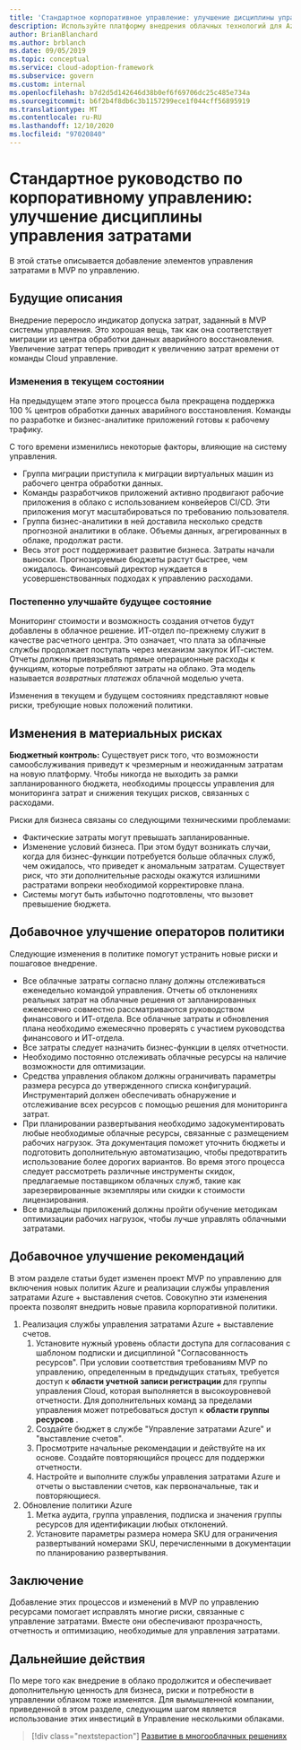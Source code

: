 ```yaml
---
title: 'Стандартное корпоративное управление: улучшение дисциплины управления затратами'
description: Используйте платформу внедрения облачных технологий для Azure, чтобы узнать о добавлении элементов управления затратами в простой минимальный (MVP) продукт.
author: BrianBlanchard
ms.author: brblanch
ms.date: 09/05/2019
ms.topic: conceptual
ms.service: cloud-adoption-framework
ms.subservice: govern
ms.custom: internal
ms.openlocfilehash: b7d2d5d142646d38b0ef6f69706dc25c485e734a
ms.sourcegitcommit: b6f2b4f8db6c3b1157299ece1f044cff56895919
ms.translationtype: MT
ms.contentlocale: ru-RU
ms.lasthandoff: 12/10/2020
ms.locfileid: "97020840"
---
```

# <a name="standard-enterprise-governance-guide-improve-the-cost-management-discipline"></a>Стандартное руководство по корпоративному управлению: улучшение дисциплины управления затратами

В этой статье описывается добавление элементов управления затратами в MVP по управлению.

## <a name="advancing-the-narrative"></a>Будущие описания

Внедрение переросло индикатор допуска затрат, заданный в MVP системы управления. Это хорошая вещь, так как она соответствует миграции из центра обработки данных аварийного восстановления. Увеличение затрат теперь приводит к увеличению затрат времени от команды Cloud управление.

### <a name="changes-in-the-current-state"></a>Изменения в текущем состоянии

На предыдущем этапе этого процесса была прекращена поддержка 100 % центров обработки данных аварийного восстановления. Команды по разработке и бизнес-аналитике приложений готовы к рабочему трафику.

С того времени изменились некоторые факторы, влияющие на систему управления.

- Группа миграции приступила к миграции виртуальных машин из рабочего центра обработки данных.
- Команды разработчиков приложений активно продвигают рабочие приложения в облако с использованием конвейеров CI/CD. Эти приложения могут масштабироваться по требованию пользователя.
- Группа бизнес-аналитики в ней доставила несколько средств прогнозной аналитики в облаке. Объемы данных, агрегированных в облаке, продолжат расти.
- Весь этот рост поддерживает развитие бизнеса. Затраты начали выноски. Прогнозируемые бюджеты растут быстрее, чем ожидалось. Финансовый директор нуждается в усовершенствованных подходах к управлению расходами.

### <a name="incrementally-improve-the-future-state"></a>Постепенно улучшайте будущее состояние

Мониторинг стоимости и возможность создания отчетов будут добавлены в облачное решение. ИТ-отдел по-прежнему служит в качестве расчетного центра. Это означает, что плата за облачные службы продолжает поступать через механизм закупок ИТ-систем. Отчеты должны привязывать прямые операционные расходы к функциям, которые потребляют затраты на облако. Эта модель называется *возвратных платежах* облачной моделью учета.

Изменения в текущем и будущем состояниях представляют новые риски, требующие новых положений политики.

## <a name="changes-in-tangible-risks"></a>Изменения в материальных рисках

**Бюджетный контроль:** Существует риск того, что возможности самообслуживания приведут к чрезмерным и неожиданным затратам на новую платформу. Чтобы никогда не выходить за рамки запланированного бюджета, необходимы процессы управления для мониторинга затрат и снижения текущих рисков, связанных с расходами.

Риски для бизнеса связаны со следующими техническими проблемами:

- Фактические затраты могут превышать запланированные.
- Изменение условий бизнеса. При этом будут возникать случаи, когда для бизнес-функции потребуется больше облачных служб, чем ожидалось, что приведет к аномальным затратам. Существует риск, что эти дополнительные расходы окажутся излишними растратами вопреки необходимой корректировке плана.
- Системы могут быть избыточно подготовлены, что вызовет превышение бюджета.

## <a name="incremental-improvement-of-the-policy-statements"></a>Добавочное улучшение операторов политики

Следующие изменения в политике помогут устранить новые риски и пошаговое внедрение.

- Все облачные затраты согласно плану должны отслеживаться еженедельно командой управления. Отчеты об отклонениях реальных затрат на облачные решения от запланированных ежемесячно совместно рассматриваются руководством финансового и ИТ-отдела. Все облачные затраты и обновления плана необходимо ежемесячно проверять с участием руководства финансового и ИТ-отдела.
- Все затраты следует назначить бизнес-функции в целях отчетности.
- Необходимо постоянно отслеживать облачные ресурсы на наличие возможности для оптимизации.
- Средства управления облаком должны ограничивать параметры размера ресурса до утвержденного списка конфигураций. Инструментарий должен обеспечивать обнаружение и отслеживание всех ресурсов с помощью решения для мониторинга затрат.
- При планировании развертывания необходимо задокументировать любые необходимые облачные ресурсы, связанные с размещением рабочих нагрузок. Эта документация поможет уточнить бюджеты и подготовить дополнительную автоматизацию, чтобы предотвратить использование более дорогих вариантов. Во время этого процесса следует рассмотреть различные инструменты скидок, предлагаемые поставщиком облачных служб, такие как зарезервированные экземпляры или скидки к стоимости лицензирования.
- Все владельцы приложений должны пройти обучение методикам оптимизации рабочих нагрузок, чтобы лучше управлять облачными затратами.

## <a name="incremental-improvement-of-best-practices"></a>Добавочное улучшение рекомендаций

В этом разделе статьи будет изменен проект MVP по управлению для включения новых политик Azure и реализации службы управления затратами Azure + выставления счетов. Совокупно эти изменения проекта позволят внедрить новые правила корпоративной политики.

1. Реализация службы управления затратами Azure + выставление счетов.
    1. Установите нужный уровень области доступа для согласования с шаблоном подписки и дисциплиной "Согласованность ресурсов". При условии соответствия требованиям MVP по управлению, определенным в предыдущих статьях, требуется доступ к **области учетной записи регистрации** для группы управления Cloud, которая выполняется в высокоуровневой отчетности. Для дополнительных команд за пределами управления может потребоваться доступ к **области группы ресурсов** .
    1. Создайте бюджет в службе "Управление затратами Azure" и "выставление счетов".
    1. Просмотрите начальные рекомендации и действуйте на их основе. Создайте повторяющийся процесс для поддержки отчетности.
    1. Настройте и выполните службы управления затратами Azure и отчеты о выставлении счетов, как первоначальные, так и повторяющиеся.
2. Обновление политики Azure
    1. Метка аудита, группа управления, подписка и значения группы ресурсов для идентификации любых отклонений.
    1. Установите параметры размера номера SKU для ограничения развертываний номерами SKU, перечисленными в документации по планированию развертывания.

## <a name="conclusion"></a>Заключение

Добавление этих процессов и изменений в MVP по управлению ресурсами помогает исправлять многие риски, связанные с управление затратами. Вместе они обеспечивают прозрачность, отчетность и оптимизацию, необходимые для управления затратами.

## <a name="next-steps"></a>Дальнейшие действия

По мере того как внедрение в облако продолжится и обеспечивает дополнительную ценность для бизнеса, риски и потребности в управлении облаком тоже изменятся. Для вымышленной компании, приведенной в этом разделе, следующим шагом является использование этих инвестиций в Управление несколькими облаками.

> [!div class="nextstepaction"]
> [Развитие в многооблачных решениях](./multicloud-improvement.md)
